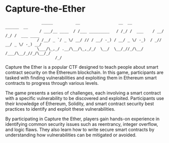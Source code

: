 # Capture-the-Ether
```
                _____          __                 __  __          ______  __          
               / ___/__ ____  / /___ _________   / /_/ /  ___    / __/ /_/ /  ___ ____
              / /__/ _ `/ _ \/ __/ // / __/ -_) / __/ _ \/ -_)  / _// __/ _ \/ -_) __/
              \___/\_,_/ .__/\__/\_,_/_/  \__/  \__/_//_/\__/  /___/\__/_//_/\__/_/   
                      /_/                                                             
```
Capture the Ether is a popular CTF designed to teach people about smart contract security on the Ethereum blockchain. In this game, participants are tasked with finding vulnerabilities and exploiting them in Ethereum smart contracts to progress through various levels.

The game presents a series of challenges, each involving a smart contract with a specific vulnerability to be discovered and exploited. Participants use their knowledge of Ethereum, Solidity, and smart contract security best practices to identify and exploit these vulnerabilities.

By participating in Capture the Ether, players gain hands-on experience in identifying common security issues such as reentrancy, integer overflow, and logic flaws. They also learn how to write secure smart contracts by understanding how vulnerabilities can be mitigated or avoided.
